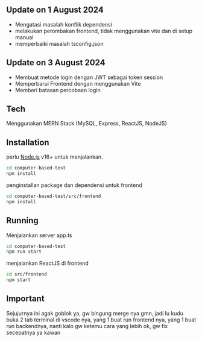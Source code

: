 
## Update on 1 August 2024

- Mengatasi masalah konflik dependensi
- melakukan perombakan frontend, tidak menggunakan vite dan di setup manual
- memperbaiki masalah tsconfig.json

## Update on 3 August 2024

- Membuat metode login dengan JWT sebagai token session
- Memperbarui Frontend dengan  menggunakan Vite
- Memberi batasan percobaan login

## Tech
Menggunakan MERN Stack (MySQL, Express, ReactJS, NodeJS)

## Installation

perlu [Node.js](https://nodejs.org/) v16+ untuk menjalankan.

```sh
cd computer-based-test
npm install
```

penginstallan package dan dependensi untuk frontend

```sh
cd computer-based-test/src/frontend
npm install
```

## Running

Menjalankan server app.ts

```sh
cd computer-based-test
npm run start
```

menjalankan ReactJS di frontend

```sh
cd src/frontend
npm start
```

## Important

Sejujurnya ini agak goblok ya, gw bingung merge nya gmn, jadi lu kudu buka 2 tab terminal di vscode nya, yang 1 buat run frontend nya, yang 1 buat run backendnya, nanti kalo gw ketemu cara yang lebih ok, gw fix secepatnya ya kawan